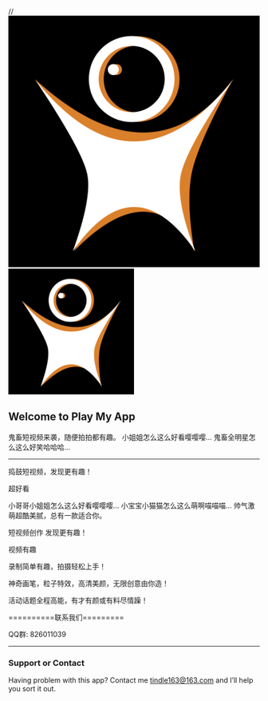 //![](./images/logo.png)
<img src="./images/logo.png" width="50%" height="50%">

## Welcome to Play My App

鬼畜短视频来袭，随便拍拍都有趣。
小姐姐怎么这么好看嘤嘤嘤...
鬼畜全明星怎么这么好笑哈哈哈...

---------------

捣鼓短视频，发现更有趣！

超好看

小哥哥小姐姐怎么这么好看嘤嘤嘤…
小宝宝小猫猫怎么这么萌啊喵喵喵…
帅气激萌超酷美腻，总有一款适合你。

短视频创作 发现更有趣！

视频有趣

录制简单有趣，拍摄轻松上手！

神奇画笔，粒子特效，高清美颜，无限创意由你造！

活动话题全程高能，有才有颜或有料尽情躁！

==========联系我们=========

QQ群: 826011039

---------------

### Support or Contact

Having problem with this app? 
Contact me [tindle163@163.com]() and I’ll help you sort it out.
